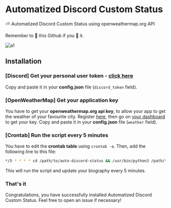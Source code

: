 # Automatized Discord Custom Status
⛅ Automatized Discord Custom Status using openweathermap.org API 

Remember to 🌟 this Github if you 💖 it.

![a1](https://i.imgur.com/9cdAeg3.png)

## Installation

### [Discord] Get your personal user token - [click here](https://github.com/Tyrrrz/DiscordChatExporter/wiki/Obtaining-Token-and-Channel-IDs#how-to-get-a-user-token)

Copy and paste it in your **config.json** file (`discord_token` field).

### [OpenWeatherMap] Get your application key

You have to get your **openweathermap.org api key**, to allow your app to get the weather of your favourite city. Register [here](https://openweathermap.org/home/sign_up), then go on [your dashboard](https://home.openweathermap.org/api_keys) to get your key. Copy and paste it in your **config.json** file (`weather` field).

### [Crontab] Run the script every 5 minutes

You have to edit the **crontab table** using `crontab -e`. Then, add the following line to this file:  
```sh
*/5 * * * * cd /path/to/auto-discord-status && /usr/bin/python3 /path/to/auto-discord-status/main.py >> ~/discord-cron.log 2>&1
```
This will run the script and update your biography every 5 minutes.

### That's it

Congratulations, you have successfully installed Automatized Discord Custom Status. Feel free to open an issue if necessary!

